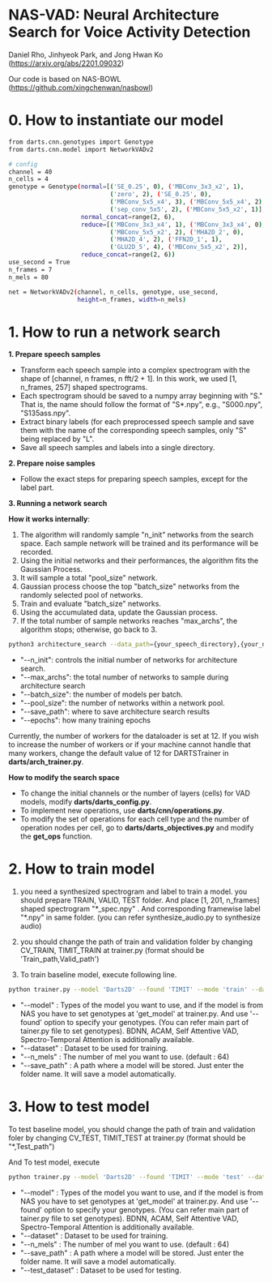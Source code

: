 # NAS-VAD: Neural Architecture Search for Voice Activity Detection
Daniel Rho, Jinhyeok Park, and Jong Hwan Ko (https://arxiv.org/abs/2201.09032)

Our code is based on NAS-BOWL (https://github.com/xingchenwan/nasbowl)

# 0. How to instantiate our model
```bash
from darts.cnn.genotypes import Genotype
from darts.cnn.model import NetworkVADv2

# config
channel = 40
n_cells = 4
genotype = Genotype(normal=[('SE_0.25', 0), ('MBConv_3x3_x2', 1),
                            ('zero', 2), ('SE_0.25', 0),
                            ('MBConv_5x5_x4', 3), ('MBConv_5x5_x4', 2),
                            ('sep_conv_5x5', 2), ('MBConv_5x5_x2', 1)],
                    normal_concat=range(2, 6),
                    reduce=[('MBConv_3x3_x4', 1), ('MBConv_3x3_x4', 0),
                            ('MBConv_5x5_x2', 2), ('MHA2D_2', 0),
                            ('MHA2D_4', 2), ('FFN2D_1', 1),
                            ('GLU2D_5', 4), ('MBConv_5x5_x2', 2)],
                    reduce_concat=range(2, 6))
use_second = True
n_frames = 7
n_mels = 80

net = NetworkVADv2(channel, n_cells, genotype, use_second,
                   height=n_frames, width=n_mels)
```


# 1. How to run a network search
**1. Prepare speech samples**
- Transform each speech sample into a complex spectrogram with the shape of [channel, n frames, n fft/2 + 1]. In this work, we used [1, n_frames, 257] shaped spectrograms.
- Each spectrogram should be saved to a numpy array beginning with "S." That is, the name should follow the format of "S*.npy", e.g., "S000.npy", "S135ass.npy".
- Extract binary labels (for each preprocessed speech sample and save them with the name of the corresponding speech samples, only "S" being replaced by "L".
- Save all speech samples and labels into a single directory.

**2. Prepare noise samples**
- Follow the exact steps for preparing speech samples, except for the label part.


**3. Running a network search**

**How it works internally**: 
1. The algorithm will randomly sample "n_init" networks from the search space. Each sample network will be trained and its performance will be recorded.
2. Using the initial networks and their performances, the algorithm fits the Gaussian Process.
3. It will sample a total "pool_size" network.
4. Gaussian process choose the top "batch_size" networks from the randomly selected pool of networks.
5. Train and evaluate "batch_size" networks.
6. Using the accumulated data, update the Gaussian process.
7. If the total number of sample networks reaches "max_archs", the algorithm stops; otherwise, go back to 3.

```bash
python3 architecture_search --data_path={your_speech_directory},{your_noise_directory}
```
- "--n_init": controls the initial number of networks for architecture search.
- "--max_archs": the total number of networks to sample during architecture search
- "--batch_size": the number of models per batch.
- "--pool_size": the number of networks within a network pool.
- "--save_path": where to save architecture search results
- "--epochs": how many training epochs

Currently, the number of workers for the dataloader is set at 12.
If you wish to increase the number of workers or if your machine cannot handle that many workers, change the default value of 12 for DARTSTrainer in **darts/arch_trainer.py**.


**How to modify the search space**

- To change the initial channels or the number of layers (cells) for VAD models, modify **darts/darts_config.py**.
- To implement new operations, use **darts/cnn/operations.py**.
- To modify the set of operations for each cell type and the number of operation nodes per cell, go to **darts/darts_objectives.py** and modify the **get_ops** function.

# 2. How to train model

1. you need a synthesized spectrogram and label to train a model. you should prepare TRAIN, VALID, TEST folder. And place [1, 201, n_frames] shaped spectrogram  "\*_spec.npy" . And corresponding framewise label "\*.npy" in same folder. (you can refer synthesize_audio.py to synthesize audio)

2. you should change the path of train and validation folder by changing CV_TRAIN, TIMIT_TRAIN at trainer.py (format should be 'Train_path,Valid_path') 

3. To train baseline model, execute following line. 

```bash
python trainer.py --model 'Darts2D' --found 'TIMIT' --mode 'train' --dataset 'TIMIT' --n_mels 80' --save_path "./saved_model"
```

- "--model" : Types of the model you want to use, and if the model is from NAS you have to set genotypes at 'get_model' at trainer.py. And use '--found' option to specify your genotypes. (You can refer main part of tainer.py file to set genotypes). BDNN, ACAM, Self Attentive VAD, Spectro-Temporal Attention is additionally available.
- "--dataset" : Dataset to be used for training.
- "--n_mels" : The number of mel you want to use. (default : 64)
- "--save_path" : A path where a model will be stored. Just enter the folder name. It will save a model automatically.

# 3. How to test model

To test baseline model, you should change the path of train and validation foler by changing CV_TEST, TIMIT_TEST at trainer.py (format should be "*,Test_path") 

And To test model, execute 
```bash
python trainer.py --model 'Darts2D' --found 'TIMIT' --mode 'test' --dataset 'TIMIT' --test_dataset 'TIMIT' --n_mels 80' --save_path "./saved_model"
```
- "--model" : Types of the model you want to use, and if the model is from NAS you have to set genotypes at 'get_model' at trainer.py. And use '--found' option to specify your genotypes. (You can refer main part of tainer.py file to set genotypes). BDNN, ACAM, Self Attentive VAD, Spectro-Temporal Attention is additionally available.
- "--dataset" : Dataset to be used for training.  
- "--n_mels" : The number of mel you want to use. (default : 64)
- "--save_path" : A path where a model will be stored. Just enter the folder name. It will save a model automatically.
- "--test_dataset" : Dataset to be used for testing.

